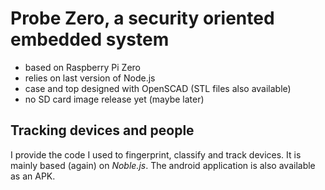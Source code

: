 Probe Zero, a security oriented embedded system
===============================================

* based on Raspberry Pi Zero
* relies on last version of Node.js
* case and top designed with OpenSCAD (STL files also available)
* no SD card image release yet (maybe later)

Tracking devices and people
---------------------------

I provide the code I used to fingerprint, classify and track devices. It is mainly based
(again) on *Noble.js*. The android application is also available as an APK.

